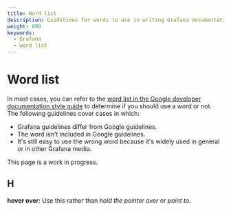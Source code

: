 ```yaml
---
title: Word list
description: Guidelines for words to use in writing Grafana documentation.
weight: 600
keywords:
  - Grafana
  - word list
---
```


# Word list

In most cases, you can refer to the [word list in the Google developer documentation style guide](https://developers.google.com/style/word-list) to determine if you should use a word or not. The following guidelines cover cases in which:

- Grafana guidelines differ from Google guidelines.
- The word isn't included in Google guidelines.
- It's still easy to use the wrong word because it's widely used in general or in other Grafana media.

This page is a work in progress.

<!--
## A
## B
## C
## D
## E
## F
## G -->

## H

**hover over**: Use this rather than _hold the pointer over_ or _point to_.

<!--## I
## J
## K
## L
## M
## N
## O
## P
## Q
## R
## S
## T
## U
## V
## W
## X
-->